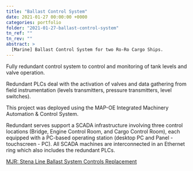 ```yaml
---
title: "Ballast Control System"
date: 2021-01-27 00:00:00 +0000
categories: portfolio
folder: "2021-01-27-ballast-control-system"
tn_ref: ""
tn_rev: ""
abstract: >
  [Marine] Ballast Control System for two Ro-Ro Cargo Ships.
---
```


Fully redundant control system to control and monitoring of tank levels and valve operation.

Redundant PLCs deal with the activation of valves and data gathering from field instrumentation (levels transmitters, pressure transmitters, level switches).

This project was deployed using the MAP-OE Integrated Machinery Automation & Control System.

Redundant serves support a SCADA infrastructure involving three control locations (Bridge, Engine Control Room, and Cargo Control Room), each equipped with a PC-based operating station (desktop PC and Panel - touchscreen - PC). All SCADA machines are interconnected in an Ethernet ring which also includes the redundant PLCs.

<a href="https://www.mjrpower.com/projects/stena-line-ballast-system-controls-replacement/" target="_blank">MJR: Stena Line Ballast System Controls Replacement</a>

